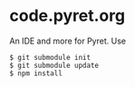
# code.pyret.org

An IDE and more for Pyret.  Use 

    $ git submodule init
    $ git submodule update
    $ npm install

